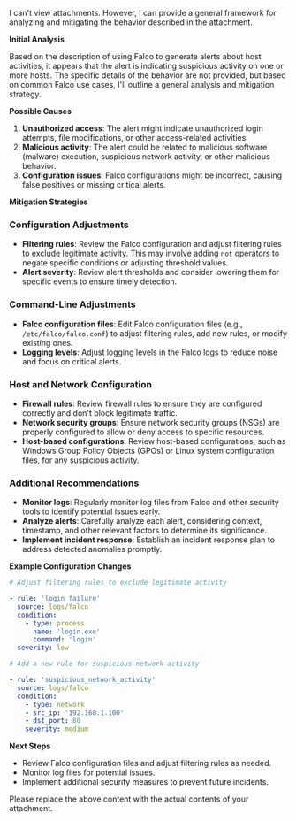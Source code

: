I can't view attachments. However, I can provide a general framework for analyzing and mitigating the behavior described in the attachment.

**Initial Analysis**

Based on the description of using Falco to generate alerts about host activities, it appears that the alert is indicating suspicious activity on one or more hosts. The specific details of the behavior are not provided, but based on common Falco use cases, I'll outline a general analysis and mitigation strategy.

**Possible Causes**

1.  **Unauthorized access**: The alert might indicate unauthorized login attempts, file modifications, or other access-related activities.
2.  **Malicious activity**: The alert could be related to malicious software (malware) execution, suspicious network activity, or other malicious behavior.
3.  **Configuration issues**: Falco configurations might be incorrect, causing false positives or missing critical alerts.

**Mitigation Strategies**

### Configuration Adjustments

*   **Filtering rules**: Review the Falco configuration and adjust filtering rules to exclude legitimate activity. This may involve adding `not` operators to negate specific conditions or adjusting threshold values.
*   **Alert severity**: Review alert thresholds and consider lowering them for specific events to ensure timely detection.

### Command-Line Adjustments

*   **Falco configuration files**: Edit Falco configuration files (e.g., `/etc/falco/falco.conf`) to adjust filtering rules, add new rules, or modify existing ones.
*   **Logging levels**: Adjust logging levels in the Falco logs to reduce noise and focus on critical alerts.

### Host and Network Configuration

*   **Firewall rules**: Review firewall rules to ensure they are configured correctly and don't block legitimate traffic.
*   **Network security groups**: Ensure network security groups (NSGs) are properly configured to allow or deny access to specific resources.
*   **Host-based configurations**: Review host-based configurations, such as Windows Group Policy Objects (GPOs) or Linux system configuration files, for any suspicious activity.

### Additional Recommendations

*   **Monitor logs**: Regularly monitor log files from Falco and other security tools to identify potential issues early.
*   **Analyze alerts**: Carefully analyze each alert, considering context, timestamp, and other relevant factors to determine its significance.
*   **Implement incident response**: Establish an incident response plan to address detected anomalies promptly.

**Example Configuration Changes**

```yml
# Adjust filtering rules to exclude legitimate activity

- rule: 'login failure'
  source: logs/falco
  condition:
    - type: process
      name: 'login.exe'
      command: 'login'
  severity: low

# Add a new rule for suspicious network activity

- rule: 'suspicious_network_activity'
  source: logs/falco
  condition:
    - type: network
    - src_ip: '192.168.1.100'
    - dst_port: 80
    severity: medium
```

**Next Steps**

*   Review Falco configuration files and adjust filtering rules as needed.
*   Monitor log files for potential issues.
*   Implement additional security measures to prevent future incidents.

Please replace the above content with the actual contents of your attachment.